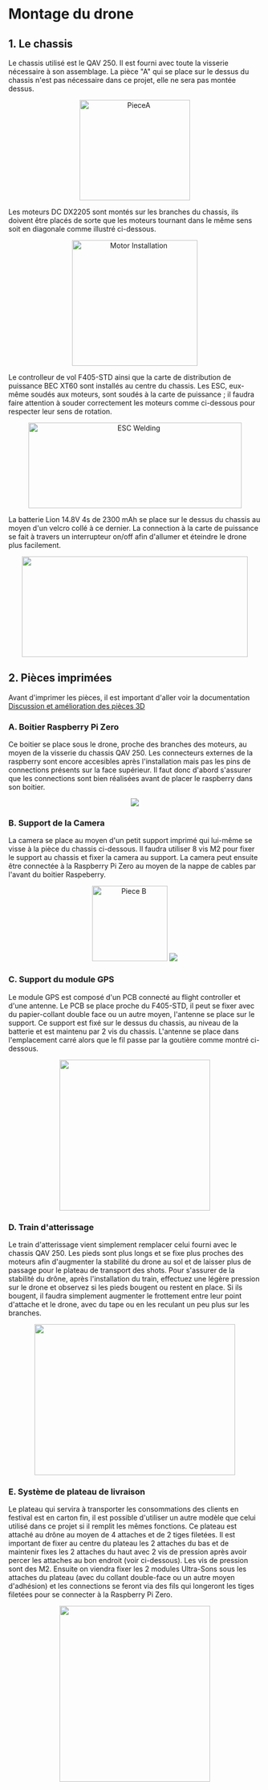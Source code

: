# Montage du drone

## 1. Le chassis

Le chassis utilisé est le QAV 250. Il est fourni avec toute la visserie nécessaire à son assemblage. La pièce "A" qui se place sur le dessus du chassis n'est pas nécessaire dans ce projet, elle ne sera pas montée dessus.

<p align="center"><img src="https://user-images.githubusercontent.com/50197705/117539922-ffa48400-b00c-11eb-9665-dfd01454da7d.png" alt="PieceA" width="220" height="200">


Les moteurs DC DX2205 sont montés sur les branches du chassis, ils doivent être placés de sorte que les moteurs tournant dans le même sens soit en diagonale comme illustré ci-dessous.

<p align="center"><img src="https://user-images.githubusercontent.com/50197705/117539686-0a124e00-b00c-11eb-8e64-1dd3038c38f5.png" alt="Motor Installation" width="250" height="250">


Le controlleur de vol F405-STD ainsi que la carte de distribution de puissance BEC XT60 sont installés au centre du chassis. Les ESC, eux-même soudés aux moteurs, sont soudés à la carte de puissance ; il faudra faire attention à souder correctement les moteurs comme ci-dessous pour respecter leur sens de rotation.

<p align="center"><img src="https://user-images.githubusercontent.com/50197705/117539449-fca89400-b00a-11eb-99fa-17694d365739.png" alt="ESC Welding" width="425" height="170">
  
La batterie Lion 14.8V 4s de 2300 mAh se place sur le dessus du chassis au moyen d'un velcro collé à ce dernier. La connection à la carte de puissance se fait à travers un interrupteur on/off afin d'allumer et éteindre le drone plus facilement.

<p align="center"><img src="https://user-images.githubusercontent.com/50197705/117622748-4613f300-b173-11eb-91b9-065400a7a09e.jpg" width="450" height="200">

## 2. Pièces imprimées

Avant d'imprimer les pièces, il est important d'aller voir la documentation [Discussion et amélioration des pièces 3D](https://github.com/BasileAmeeuw/DroneDelivreur/blob/main/Design3D%20STL/Discussion%20et%20am%C3%A9lioration%20des%20pi%C3%A8ces%203D.md)

### A. Boitier Raspberry Pi Zero

Ce boitier se place sous le drone, proche des branches des moteurs, au moyen de la visserie du chassis QAV 250. Les connecteurs externes de la raspberry sont encore accesibles après l'installation mais pas les pins de connections présents sur la face supérieur. Il faut donc d'abord s'assurer que les connections sont bien réalisées avant de placer le raspberry dans son boitier.

<p align="center"><img src="https://user-images.githubusercontent.com/50197705/117622465-f03f4b00-b172-11eb-977d-352fc7abe302.jpg">


### B. Support de la Camera 

La camera se place au moyen d'un petit support imprimé qui lui-même se visse à la pièce du chassis ci-dessous. Il faudra utiliser 8 vis M2 pour fixer le support au chassis et fixer la camera au support. La camera peut ensuite être connectée à la Raspberry Pi Zero au moyen de la nappe de cables par l'avant du boitier Raspeberry.

<p align="center"><img src="https://user-images.githubusercontent.com/50197705/117539412-cc60f580-b00a-11eb-93cb-357e965fd160.png" alt="Piece B" width="150" height="150">
<img src="https://user-images.githubusercontent.com/50197705/117622277-c25a0680-b172-11eb-83e3-c3af50b357aa.jpg">


### C. Support du module GPS

Le module GPS est composé d'un PCB connecté au flight controller et d'une antenne. Le PCB se place proche du F405-STD, il peut se fixer avec du papier-collant double face ou un autre moyen, l'antenne se place sur le support. Ce support est fixé sur le dessus du chassis, au niveau de la batterie et est maintenu par 2 vis du chassis. L'antenne se place dans l'emplacement carré alors que le fil passe par la goutière comme montré ci-dessous.

<p align="center"><img src="https://user-images.githubusercontent.com/50197705/117624936-c4719480-b175-11eb-9fef-ea072607e269.jpg" width="300" height="300">


### D. Train d'atterissage

Le train d'atterissage vient simplement remplacer celui fourni avec le chassis QAV 250. Les pieds sont plus longs et se fixe plus proches des moteurs afin d'augmenter la stabilité du drone au sol et de laisser plus de passage pour le plateau de transport des shots. Pour s'assurer de la stabilité du drône, après l'installation du train, effectuez une légère pression sur le drone et observez si les pieds bougent ou restent en place. Si ils bougent, il faudra simplement augmenter le frottement entre leur point d'attache et le drone, avec du tape ou en les reculant un peu plus sur les branches.

<p align="center"><img src="https://user-images.githubusercontent.com/50197705/117625114-f5ea6000-b175-11eb-8899-a028d8de8392.jpg" width="400" height="300">

  
### E. Système de plateau de livraison

Le plateau qui servira à transporter les consommations des clients en festival est en carton fin, il est possible d'utiliser un autre modèle que celui utilisé dans ce projet si il remplit les mêmes fonctions. Ce plateau est attaché au drône au moyen de 4 attaches et de 2 tiges filetées. Il est important de fixer au centre du plateau les 2 attaches du bas et de maintenir fixes les 2 attaches du haut avec 2 vis de pression après avoir percer les attaches au bon endroit (voir ci-dessous). Les vis de pression sont des M2.
Ensuite on viendra fixer les 2 modules Ultra-Sons sous les attaches du plateau (avec du collant double-face ou un autre moyen d'adhésion) et les connections se feront via des fils qui longeront les tiges filetées pour se connecter à la Raspberry Pi Zero.

<p align="center"><img src="https://user-images.githubusercontent.com/50197705/117624823-a310a880-b175-11eb-83eb-096304fb49ca.jpg" width="300" height="350">


